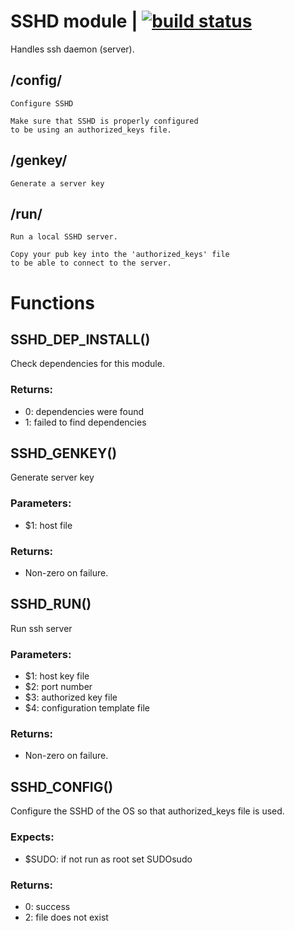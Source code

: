 # SSHD module | [![build status](https://gitlab.com/space-sh/sshd/badges/master/build.svg)](https://gitlab.com/space-sh/sshd/commits/master)

Handles ssh daemon (server).



## /config/
	Configure SSHD

	Make sure that SSHD is properly configured
	to be using an authorized_keys file.
	


## /genkey/
	Generate a server key


## /run/
	Run a local SSHD server.

	Copy your pub key into the 'authorized_keys' file
	to be able to connect to the server.
	


# Functions 

## SSHD\_DEP\_INSTALL()  
  
  
  
Check dependencies for this module.  
  
### Returns:  
- 0: dependencies were found  
- 1: failed to find dependencies  
  
  
  
## SSHD\_GENKEY()  
  
  
  
Generate server key  
  
### Parameters:  
- $1: host file  
  
### Returns:  
- Non-zero on failure.  
  
  
  
## SSHD\_RUN()  
  
  
  
Run ssh server  
  
### Parameters:  
- $1: host key file  
- $2: port number  
- $3: authorized key file  
- $4: configuration template file  
  
### Returns:  
- Non-zero on failure.  
  
  
  
## SSHD\_CONFIG()  
  
  
  
Configure the SSHD of the OS so that authorized\_keys file is used.  
  
### Expects:  
- $SUDO: if not run as root set SUDOsudo  
  
### Returns:  
- 0: success  
- 2: file does not exist  
  
  
  
